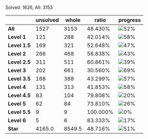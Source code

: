 Solved: 1626, All: 3153

| |unsolved|whole|ratio|progress|
|----|----|----|----|----|
|**All**| 1527 | 3153 | 48.430%| ![52%](https://progress-bar.xyz/52?title=All) |
|**Level 1**| 121 | 288 | 42.014%| ![58%](https://progress-bar.xyz/58?title=All) |
|**Level 1.5**| 169 | 321 | 52.648%| ![47%](https://progress-bar.xyz/47?title=All) |
|**Level 2**| 266 | 468 | 56.838%| ![43%](https://progress-bar.xyz/43?title=All) |
|**Level 2.5**| 311 | 511 | 60.861%| ![39%](https://progress-bar.xyz/39?title=All) |
|**Level 3**| 202 | 661 | 30.560%| ![69%](https://progress-bar.xyz/69?title=All) |
|**Level 3.5**| 168 | 388 | 43.299%| ![57%](https://progress-bar.xyz/57?title=All) |
|**Level 4**| 131 | 313 | 41.853%| ![58%](https://progress-bar.xyz/58?title=All) |
|**Level 4.5**| 83 | 104 | 79.808%| ![20%](https://progress-bar.xyz/20?title=All) |
|**Level 5**| 62 | 84 | 73.810%| ![26%](https://progress-bar.xyz/26?title=All) |
|**Level 5.5**| 9 | 9 | 100.000%| ![0%](https://progress-bar.xyz/0?title=All) |
|**Level 6**| 5 | 6 | 83.333%| ![17%](https://progress-bar.xyz/17?title=All) |
|**Star**|4165.0 | 8549.5 |48.716%| ![51%](https://progress-bar.xyz/51?title=All) |
